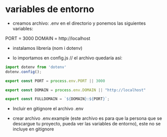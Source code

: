 # variables de entorno

- creamos archivo: .env en el directorio y ponemos las siguientes variables:

PORT = 3000
DOMAIN = http://localhost

- instalamos librería (nom i dotenv)

- lo importamos en config.js // el archivo quedaría así:

```js
import dotenv from 'dotenv'
dotenv.config();

export const PORT = process.env.PORT || 3000

export const DOMAIN = process.env.DOMAIN || "http://localhost"

export const FULLDOMAIN = `${DOMAIN}:${PORT}`;
```

- Incluir en gitignore el archivo .env

- crear archivo .env.example (este archivo es para que la persona que se descargue tu proyecto, pueda ver las variables de entorno), este no se incluye en gitignore

